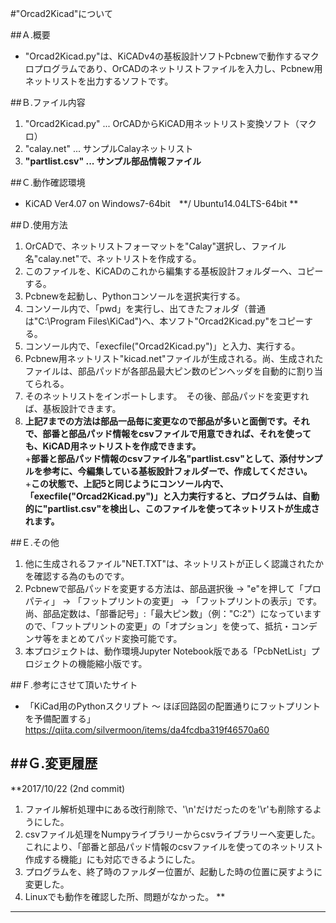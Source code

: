 #"Orcad2Kicad"について


##Ａ.概要

+ "Orcad2Kicad.py"は、KiCADv4の基板設計ソフトPcbnewで動作するマクロプログラムであり、OrCADのネットリストファイルを入力し、Pcbnew用ネットリストを出力するソフトです。


##Ｂ.ファイル内容
1. "Orcad2Kicad.py" ... OrCADからKiCAD用ネットリスト変換ソフト（マクロ）
2. "calay.net"      ... サンプルCalayネットリスト
3. **"partlist.csv"   ... サンプル部品情報ファイル**


##Ｃ.動作確認環境

+ KiCAD Ver4.07 on Windows7-64bit　**/ Ubuntu14.04LTS-64bit ** 


##Ｄ.使用方法
1. OrCADで、ネットリストフォーマットを"Calay"選択し、ファイル名"calay.net"で、ネットリストを作成する。
2. このファイルを、KiCADのこれから編集する基板設計フォルダーへ、コピーする。
3. Pcbnewを起動し、Pythonコンソールを選択実行する。　
4. コンソール内で、「pwd」を実行し、出てきたフォルダ（普通は"C:\Program Files\KiCad")へ、本ソフト"Orcad2Kicad.py"をコピーする。
5. コンソール内で、「execfile("Orcad2Kicad.py")」と入力、実行する。
6. Pcbnew用ネットリスト"kicad.net"ファイルが生成される。尚、生成されたファイルは、部品パッドが各部品最大ピン数のピンヘッダを自動的に割り当てられる。
7. そのネットリストをインポートします。　その後、部品パッドを変更すれば、基板設計できます。
8. **上記7までの方法は部品一品毎に変更なので部品が多いと面倒です。それで、部番と部品パッド情報をcsvファイルで用意できれば、それを使っても、KiCAD用ネットリストを作成できます。**  
+**部番と部品パッド情報のcsvファイル名"partlist.csv"として、添付サンプルを参考に、今編集している基板設計フォルダーで、作成してください。**    
+**この状態で、上記5と同じようにコンソール内で、「execfile("Orcad2Kicad.py")」と入力実行すると、プログラムは、自動的に"partlist.csv"を検出し、このファイルを使ってネットリストが生成されます。**


##Ｅ.その他
1. 他に生成されるファイル"NET.TXT"は、ネットリストが正しく認識されたかを確認する為のものです。
2. Pcbnewで部品パッドを変更する方法は、部品選択後 -> "e"を押して「プロパティ」 -> 「フットプリントの変更」 -> 「フットプリントの表示」です。尚、部品定数は、「部番記号」:「最大ピン数」（例："C:2"）になっていますので、「フットプリントの変更」の「オプション」を使って、抵抗・コンデンサ等をまとめてパッド変換可能です。
3. 本プロジェクトは、動作環境Jupyter Notebook版である「PcbNetList」プロジェクトの機能縮小版です。


##Ｆ.参考にさせて頂いたサイト
+ 「KiCad用のPythonスクリプト ～ ほぼ回路図の配置通りにフットプリントを予備配置する」
        <https://qiita.com/silvermoon/items/da4fcdba319f46570a60>


##Ｇ.変更履歴
---
**2017/10/22   (2nd commit)  
1. ファイル解析処理中にある改行削除で、'\\n'だけだったのを'\\r'も削除するようにした。  
2. csvファイル処理をNumpyライブラリーからcsvライブラリーへ変更した。これにより、「部番と部品パッド情報のcsvファイルを使ってのネットリスト作成する機能」にも対応できるようにした。  
3. プログラムを、終了時のファルダー位置が、起動した時の位置に戻すように変更した。      
4. Linuxでも動作を確認した所、問題がなかった。  **
---
